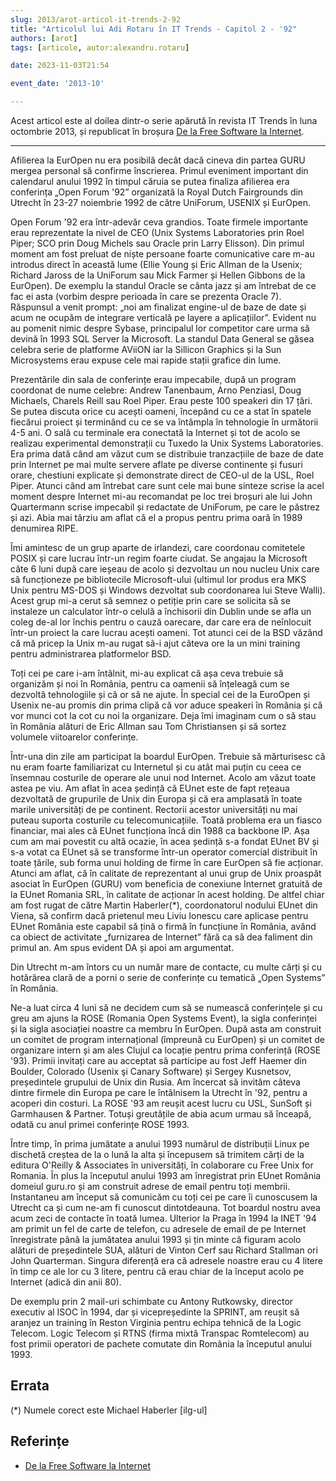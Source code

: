 ```yaml
---
slug: 2013/arot-articol-it-trends-2-92
title: "Articolul lui Adi Rotaru în IT Trends - Capitol 2 - '92"
authors: [arot]
tags: [articole, autor:alexandru.rotaru]

date: 2023-11-03T21:54

event_date: '2013-10'

---
```


Acest articol este al doilea dintr-o serie apărută în revista IT Trends
în luna octombrie 2013, și republicat în broșura
[De la Free Software la Internet](https://cronica-it.github.io/arhiva/assets/2013/arot-brosura-a5-tipar.pdf).

<!-- truncate -->

---

Afilierea la EurOpen nu era posibilă decât dacă cineva din partea
GURU mergea personal să confirme înscrierea. Primul eveniment important din calendarul anului 1992 în timpul căruia se putea finaliza
afilierea era conferința „Open Forum '92” organizată la Royal Dutch Fairgrounds din Utrecht în 23-27 noiembrie 1992 de către UniForum,
USENIX și EurOpen.

Open Forum '92 era într-adevăr ceva grandios. Toate firmele importante erau reprezentate la nivel de CEO (Unix Systems Laboratories prin Roel Piper; SCO prin Doug Michels sau Oracle prin Larry Elisson). Din primul moment am fost preluat de niște persoane foarte comunicative care m-au introdus direct în această lume (Ellie Young și Eric Allman de la Usenix; Richard Jaross de la UniForum sau Mick Farmer și Hellen Gibbons de la EurOpen). De exemplu la standul Oracle se cânta jazz și am întrebat de ce fac ei asta (vorbim despre perioada în care se prezenta Oracle 7). Răspunsul a venit prompt: „noi am finalizat engine-ul de baze de date și acum ne ocupăm de integrare verticală pe layere a aplicațiilor”. Evident nu
au pomenit nimic despre Sybase, principalul lor competitor care urma să devină în 1993 SQL Server la Microsoft. La standul Data General se găsea celebra serie de platforme AViiON iar la Sillicon Graphics și la Sun Microsystems erau expuse cele mai rapide stații grafice din lume.

Prezentările din sala de conferințe erau impecabile, după un program coordonat de nume celebre: Andrew Tanenbaum, Arno Penziasl, Doug Michaels, Charels Reill sau Roel Piper. Erau peste 100 speakeri din 17 țări. Se putea discuta orice cu acești oameni, începând cu ce a stat în spatele fiecărui proiect și terminând cu ce se va întâmpla în tehnologie în următorii 4-5 ani. O sală cu terminale era conectată la Internet și tot de
acolo se realizau experimental demonstrații cu Tuxedo la Unix Systems Laboratories. Era prima dată când am văzut cum se distribuie tranzacțiile de baze de date prin Internet pe mai multe servere aflate pe diverse continente și fusuri orare, chestiuni explicate și demonstrate direct de CEO-ul de la USL, Roel Piper. Atunci când am întrebat care sunt cele mai bune sinteze scrise la acel moment despre Internet mi-au recomandat pe loc trei broșuri ale lui John Quartermann scrise impecabil și redactate de UniForum, pe care le păstrez și azi. Abia mai târziu am aflat că el a propus pentru prima oară în 1989 denumirea RIPE.

Îmi amintesc de un grup aparte de irlandezi, care coordonau comitetele POSIX și care lucrau într-un regim foarte ciudat. Se angajau la Microsoft câte 6 luni după care ieșeau de acolo și dezvoltau un nou nucleu Unix care să funcționeze pe bibliotecile Microsoft-ului (ultimul lor produs era MKS Unix pentru MS-DOS și Windows dezvoltat sub coordonarea lui Steve Walli). Acest grup mi-a cerut să semnez o petiție prin care se solicita să se instaleze un calculator într-o celulă a închisorii din Dublin unde se afla un coleg de-al lor închis pentru o cauză oarecare, dar care era de neînlocuit într-un proiect la care lucrau acești oameni. Tot atunci cei de la BSD văzând că mă pricep la Unix
m-au rugat sã-i ajut câteva ore la un mini training pentru administrarea platformelor BSD.

Toți cei pe care i-am întâlnit, mi-au explicat că așa ceva trebuie să organizăm și noi în România, pentru ca oamenii să înțeleagă cum se dezvoltă tehnologiile și că or să ne ajute. În special cei de la EuroOpen și Usenix ne-au promis din prima clipă că vor aduce speakeri în România și că vor munci cot la cot cu noi la organizare. Deja îmi imaginam cum o să stau în România alături de Eric Allman sau Tom Christiansen și să sortez volumele viitoarelor conferințe.

Într-una din zile am participat la boardul EurOpen. Trebuie să mărturisesc că nu eram foarte familiarizat cu Internetul și cu atât mai puțin cu ceea ce însemnau
costurile de operare ale unui nod Internet. Acolo am văzut toate astea pe viu. Am aflat în acea ședință că EUnet este de fapt rețeaua dezvoltată de grupurile de Unix din Europa și că era amplasată în toate marile universități de pe continent. Rectorii acestor universități nu mai puteau suporta costurile cu telecomunicațiile. Toată problema era un fiasco financiar, mai ales că EUnet funcționa încă din 1988 ca backbone IP. Așa cum am mai povestit cu altă ocazie, în acea ședință s-a fondat EUnet BV și s-a votat ca EUnet să se transforme într-un operator comercial distribuit în toate țările, sub forma unui holding de firme în care EurOpen să fie acționar. Atunci am aflat, că în calitate de reprezentant al unui grup de Unix proaspăt asociat în EurOpen (GURU) vom beneficia de conexiune Internet gratuită de la EUnet Romania SRL, în calitate de acționar în acest holding. De altfel chiar am fost rugat de către Martin Haberler(*), coordonatorul nodului EUnet din Viena, să confirm dacă prietenul meu Liviu Ionescu care aplicase pentru EUnet România este capabil să țină o firmă în funcțiune în România, având ca obiect de activitate „furnizarea de Internet” fără ca să dea faliment din primul an. Am spus evident DA și apoi am argumentat.

Din Utrecht m-am întors cu un număr mare de contacte, cu multe cărți și cu hotărârea clară de a porni o serie de conferințe cu tematică „Open Systems” în România.

Ne-a luat circa 4 luni să ne decidem cum să se numească conferințele și cu greu am ajuns la ROSE (Romania Open Systems Event), la sigla conferinței și la sigla asociației noastre ca membru în EurOpen. După asta am construit un comitet de program internațional (împreună cu EurOpen) și un comitet de organizare intern și am ales Clujul ca locație pentru prima conferință (ROSE '93). Primii invitați care au acceptat să participe au fost Jeff Haemer din Boulder, Colorado (Usenix şi Canary Software) și Sergey Kusnetsov, președintele grupului de Unix din Rusia. Am încercat să invităm câteva dintre firmele din Europa pe care le întâlnisem la Utrecht în '92, pentru a acoperi din costuri. La ROSE '93 am reușit acest lucru cu USL, SunSoft și Garmhausen & Partner. Totuși greutățile de abia acum
urmau să înceapă, odată cu anul primei conferințe ROSE 1993.

Între timp, în prima jumătate a anului 1993 numărul de distribuții Linux pe dischetă creștea de la o lună la alta și începusem să trimitem cărți de la editura O'Reilly & Associates în universități, în colaborare cu Free Unix for Romania. În plus la începutul anului 1993 am înregistrat prin EUnet România domeiul guru.ro și am construit adrese de email pentru toți membrii. Instantaneu am început să comunicăm cu toți cei pe care îi cunoscusem la Utrecht ca și cum ne-am fi cunoscut dintotdeauna. Tot boardul nostru avea acum zeci de contacte în toată lumea. Ulterior la Praga în 1994 la INET '94 am primit un fel de carte de telefon, cu adresele de email de pe Internet înregistrate până la jumătatea anului 1993 și țin minte că figuram acolo alături de președintele SUA, alături de Vinton Cerf sau Richard Stallman ori John Quarterman. Singura diferență era că adresele noastre erau cu 4 litere în timp ce ale lor cu 3 litere, pentru că erau chiar de la început acolo pe Internet (adică din anii 80).

De exemplu prin 2 mail-uri schimbate cu Antony Rutkowsky, director executiv al ISOC în 1994, dar și vicepreședinte la SPRINT, am reușit să aranjez un training în Reston Virginia pentru echipa tehnică de la Logic Telecom. Logic Telecom și RTNS (firma mixtă Transpac Romtelecom) au fost primii operatori de pachete comutate din România la începutul anului 1993.

## Errata

(*) Numele corect este Michael Haberler [ilg-ul]

## Referințe

- [De la Free Software la Internet](https://cronica-it.github.io/arhiva/assets/2013/arot-brosura-a5-tipar.pdf)
